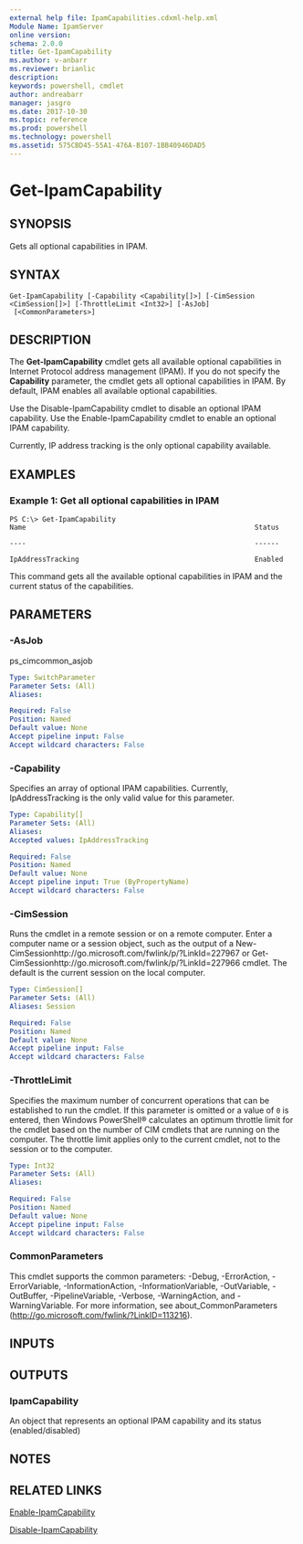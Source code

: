 ```yaml
---
external help file: IpamCapabilities.cdxml-help.xml
Module Name: IpamServer
online version: 
schema: 2.0.0
title: Get-IpamCapability
ms.author: v-anbarr
ms.reviewer: brianlic
description: 
keywords: powershell, cmdlet
author: andreabarr
manager: jasgro
ms.date: 2017-10-30
ms.topic: reference
ms.prod: powershell
ms.technology: powershell
ms.assetid: 575CBD45-55A1-476A-B107-1BB40946DAD5
---
```


# Get-IpamCapability

## SYNOPSIS
Gets all optional capabilities in IPAM.

## SYNTAX

```
Get-IpamCapability [-Capability <Capability[]>] [-CimSession <CimSession[]>] [-ThrottleLimit <Int32>] [-AsJob]
 [<CommonParameters>]
```

## DESCRIPTION
The **Get-IpamCapability** cmdlet gets all available optional capabilities in Internet Protocol address management (IPAM).
If you do not specify the **Capability** parameter, the cmdlet gets all optional capabilities in IPAM.
By default, IPAM enables all available optional capabilities.

Use the Disable-IpamCapability cmdlet to disable an optional IPAM capability.
Use the Enable-IpamCapability cmdlet to enable an optional IPAM capability.

Currently, IP address tracking is the only optional capability available.

## EXAMPLES

### Example 1: Get all optional capabilities in IPAM
```
PS C:\> Get-IpamCapability
Name                                                        Status

----                                                        ------

IpAddressTracking                                           Enabled
```

This command gets all the available optional capabilities in IPAM and the current status of the capabilities.

## PARAMETERS

### -AsJob
ps_cimcommon_asjob

```yaml
Type: SwitchParameter
Parameter Sets: (All)
Aliases: 

Required: False
Position: Named
Default value: None
Accept pipeline input: False
Accept wildcard characters: False
```

### -Capability
Specifies an array of optional IPAM capabilities.
Currently, IpAddressTracking is the only valid value for this parameter.

```yaml
Type: Capability[]
Parameter Sets: (All)
Aliases: 
Accepted values: IpAddressTracking

Required: False
Position: Named
Default value: None
Accept pipeline input: True (ByPropertyName)
Accept wildcard characters: False
```

### -CimSession
Runs the cmdlet in a remote session or on a remote computer.
Enter a computer name or a session object, such as the output of a New-CimSessionhttp://go.microsoft.com/fwlink/p/?LinkId=227967 or Get-CimSessionhttp://go.microsoft.com/fwlink/p/?LinkId=227966 cmdlet.
The default is the current session on the local computer.

```yaml
Type: CimSession[]
Parameter Sets: (All)
Aliases: Session

Required: False
Position: Named
Default value: None
Accept pipeline input: False
Accept wildcard characters: False
```

### -ThrottleLimit
Specifies the maximum number of concurrent operations that can be established to run the cmdlet.
If this parameter is omitted or a value of `0` is entered, then Windows PowerShell® calculates an optimum throttle limit for the cmdlet based on the number of CIM cmdlets that are running on the computer.
The throttle limit applies only to the current cmdlet, not to the session or to the computer.

```yaml
Type: Int32
Parameter Sets: (All)
Aliases: 

Required: False
Position: Named
Default value: None
Accept pipeline input: False
Accept wildcard characters: False
```

### CommonParameters
This cmdlet supports the common parameters: -Debug, -ErrorAction, -ErrorVariable, -InformationAction, -InformationVariable, -OutVariable, -OutBuffer, -PipelineVariable, -Verbose, -WarningAction, and -WarningVariable. For more information, see about_CommonParameters (http://go.microsoft.com/fwlink/?LinkID=113216).

## INPUTS

## OUTPUTS

### IpamCapability
An object that represents an optional IPAM capability and its status (enabled/disabled)

## NOTES

## RELATED LINKS

[Enable-IpamCapability](./Enable-IpamCapability.md)

[Disable-IpamCapability](./Disable-IpamCapability.md)


